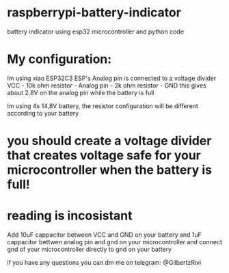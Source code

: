 # raspberrypi-battery-indicator
battery indicator using esp32 microcontroller and python code

# My configuration:
Im using xiao ESP32C3
ESP's Analog pin is connected to a voltage divider 
VCC - 10k ohm resistor - Analog pin - 2k ohm resistor - GND
this gives about 2.8V on the analog pin while the battery is full

Im using 4s 14,8V battery, the resistor configuration will be different according to your battery
# you should create a voltage divider that creates voltage safe for your microcontroller when the battery is full!

# reading is incosistant
Add 10uF cappacitor between VCC and GND on your battery and 1uF cappacitor bettwen analog pin and gnd on your microcontroller and connect gnd of your microcontroller directly to gnd on your battery

if you have any questions you can dm me on telegram: @GilbertzRivi
